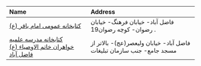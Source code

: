 | Name                                                                | Address                                                               |
|:--------------------------------------------------------------------|:----------------------------------------------------------------------|
| [كتابخانه عمومی امام باقر (ع)](http://golestanpl.ir)                | فاضل آباد- خيابان فرهنگ- خيابان رضوان- كوچه رضوان19 .                 |
| [کتابخانه مدرسه علمیه خواهران خاتم الاوصیاء (ع) فاضل آباد](http://) | فاضل آباد- خیابان ولیعصر(عج)- بالاتر از مسجد جامع- جنب سازمان تبلیغات |